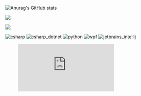 ![Anurag's GitHub stats](https://github-readme-stats.vercel.app/api?username=andreiAK-42&show_icons=true&theme=radical)

![](https://github-profile-summary-cards.vercel.app/api/cards/repos-per-language?username=andreiAK-42&theme=solarized_dark)

![](https://github-profile-summary-cards.vercel.app/api/cards/profile-details?username=andreiAK-42&theme=solarized_dark)


![csharp](https://github.com/user-attachments/assets/27ca0aea-f353-436e-9f98-54cd1355ee2c)
![csharp_dotnet](https://github.com/user-attachments/assets/416fcaf6-55f2-4e20-afea-4e6ec9b67dae)
![python](https://github.com/user-attachments/assets/c301ad1a-f723-4d84-a2d6-08d27a400e23)
![wpf](https://github.com/user-attachments/assets/ec78c5cb-f406-4a6f-b8e8-faaa99caa8af)
![jetbrains_intellij](https://github.com/user-attachments/assets/35785250-009c-45a7-9519-28cb571121c5)

<figure><embed src="https://wakatime.com/share/@4f4a0587-3a47-44d9-97cf-bfb3b6673a26/04a3eb2b-4d55-40cc-9872-34c0b657aa85.svg"></embed></figure>
